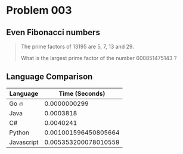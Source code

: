 # Problem 003

## Even Fibonacci numbers

>The prime factors of 13195 are 5, 7, 13 and 29.
>
>What is the largest prime factor of the number 600851475143 ?

## Language Comparison

| Language   | Time (Seconds)        |
| ---------- | --------------------- |
| Go 🔥      | 0.0000000299          |
| Java       | 0.0003818             |
| C#         | 0.0040241             |
| Python     | 0.001001596450805664  |
| Javascript | 0.005353200078010559  |
